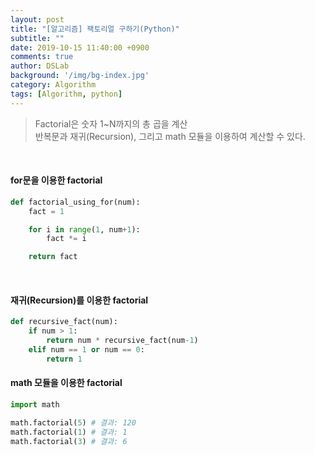 ```yaml
---
layout: post
title: "[알고리즘] 팩토리얼 구하기(Python)"
subtitle: ""
date: 2019-10-15 11:40:00 +0900
comments: true
author: DSLab
background: '/img/bg-index.jpg'
category: Algorithm
tags: [Algorithm, python]
---
```


> Factorial은 숫자 1~N까지의 총 곱을 계산<br>
반복문과 재귀(Recursion), 그리고 math 모듈을 이용하여 계산할 수 있다.

<br>

#### for문을 이용한 factorial

```python
def factorial_using_for(num):
    fact = 1

    for i in range(1, num+1):
        fact *= i

    return fact
```

<br>

#### 재귀(Recursion)를 이용한 factorial

```python
def recursive_fact(num):
    if num > 1:
        return num * recursive_fact(num-1)
    elif num == 1 or num == 0:
        return 1
```

#### math 모듈을 이용한 factorial
```python
import math

math.factorial(5) # 결과: 120
math.factorial(1) # 결과: 1
math.factorial(3) # 결과: 6
```

<br>